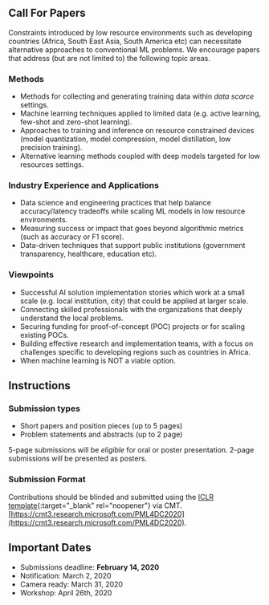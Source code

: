 ## Call For Papers

Constraints introduced by low resource environments such as developing countries (Africa, South East Asia, South America etc) can  necessitate alternative approaches to conventional ML problems. We encourage papers that address (but are not limited to) the following topic areas. 

### Methods 

- Methods for ​collecting and generating training data within _data scarce_ settings.
- Machine learning techniques applied to limited data (e.g. active learning, few-shot and zero-shot learning).
- Approaches to training and inference on resource constrained devices (model quantization, model compression, model distillation, low precision training).
- Alternative learning methods coupled with deep models targeted for low resources settings.


### Industry Experience and Applications

- Data science and engineering practices that help balance accuracy/latency tradeoffs while scaling ML models in low resource environments.
- Measuring success or impact that goes beyond algorithmic metrics (such as accuracy or F1 score).
- Data-driven techniques that support public institutions (government transparency, healthcare, education etc).

### Viewpoints 

- Successful AI solution implementation stories which work at a small scale (e.g. local institution, city) that could be applied at larger scale.
- Connecting skilled professionals with the organizations that deeply understand the local problems.
- Securing funding for proof-of-concept (POC) projects or for scaling existing POCs.
- Building effective research and implementation teams, with a focus on challenges specific to developing regions such as countries in Africa.
- When machine learning is NOT a viable option.



## Instructions

### Submission types
- Short papers and position pieces (up to 5 pages)
- Problem statements and abstracts (up to 2 page)

5-page submissions will be _eligible_ for oral or poster presentation. 2-page submissions will be presented as posters.

### Submission Format
Contributions should be blinded and submitted using the [ICLR template](https://github.com/ICLR/Master-Template/blob/master/archive/iclr2020.zip){:target="_blank" rel="noopener"} via CMT.  
[https://cmt3.research.microsoft.com/PML4DC2020](https://cmt3.research.microsoft.com/PML4DC2020).

## Important Dates

- Submissions deadline:         **February 14, 2020**
- Notification:                 March 2, 2020
- Camera ready:                 March 31, 2020
- Workshop:                     April 26th, 2020

